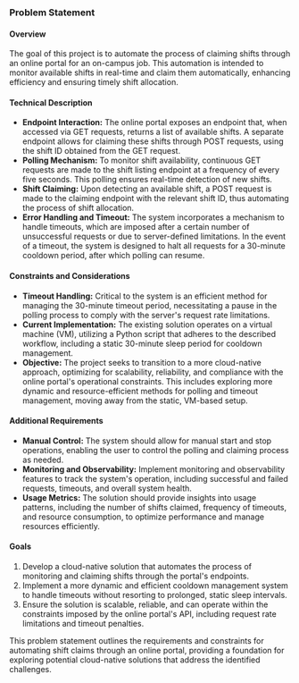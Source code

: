 ### Problem Statement

#### Overview

The goal of this project is to automate the process of claiming shifts through an online portal for an on-campus job. This automation is intended to monitor available shifts in real-time and claim them automatically, enhancing efficiency and ensuring timely shift allocation.

#### Technical Description

- **Endpoint Interaction:** The online portal exposes an endpoint that, when accessed via GET requests, returns a list of available shifts. A separate endpoint allows for claiming these shifts through POST requests, using the shift ID obtained from the GET request.
- **Polling Mechanism:** To monitor shift availability, continuous GET requests are made to the shift listing endpoint at a frequency of every five seconds. This polling ensures real-time detection of new shifts.
- **Shift Claiming:** Upon detecting an available shift, a POST request is made to the claiming endpoint with the relevant shift ID, thus automating the process of shift allocation.
- **Error Handling and Timeout:** The system incorporates a mechanism to handle timeouts, which are imposed after a certain number of unsuccessful requests or due to server-defined limitations. In the event of a timeout, the system is designed to halt all requests for a 30-minute cooldown period, after which polling can resume.

#### Constraints and Considerations

- **Timeout Handling:** Critical to the system is an efficient method for managing the 30-minute timeout period, necessitating a pause in the polling process to comply with the server's request rate limitations.
- **Current Implementation:** The existing solution operates on a virtual machine (VM), utilizing a Python script that adheres to the described workflow, including a static 30-minute sleep period for cooldown management.
- **Objective:** The project seeks to transition to a more cloud-native approach, optimizing for scalability, reliability, and compliance with the online portal's operational constraints. This includes exploring more dynamic and resource-efficient methods for polling and timeout management, moving away from the static, VM-based setup.

#### Additional Requirements

- **Manual Control:** The system should allow for manual start and stop operations, enabling the user to control the polling and claiming process as needed.
- **Monitoring and Observability:** Implement monitoring and observability features to track the system's operation, including successful and failed requests, timeouts, and overall system health.
- **Usage Metrics:** The solution should provide insights into usage patterns, including the number of shifts claimed, frequency of timeouts, and resource consumption, to optimize performance and manage resources efficiently.

#### Goals

1. Develop a cloud-native solution that automates the process of monitoring and claiming shifts through the portal's endpoints.
2. Implement a more dynamic and efficient cooldown management system to handle timeouts without resorting to prolonged, static sleep intervals.
3. Ensure the solution is scalable, reliable, and can operate within the constraints imposed by the online portal's API, including request rate limitations and timeout penalties.

This problem statement outlines the requirements and constraints for automating shift claims through an online portal, providing a foundation for exploring potential cloud-native solutions that address the identified challenges.
